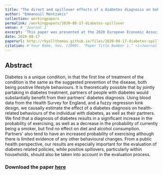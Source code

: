 ```yaml
---
title: "The direct and spillover effects of a diabetes diagnosis on behaviour"
author: "Emmanouil Mentzakis"
collection: workingpapers
permalink: /workingpapers/2020-08-17-diabetes-spillover
venue: # 'Journal 1'
excerpt: 'This paper was presented at the 2020 European Economic Association Virtual Congress.'
date: 2020-08-17
paperurl: http://rhysllthomas.github.io/files/2020-08-17-diabetes-spillover.pdf
citation: #'Your Name, You. (2009). "Paper Title Number 1." <i>Journal 1</i>. 1(1).'
---
```


## Abstract

Diabetes is a unique condition, in that the first line of treatment of the condition is the same as the suggested prevention of the disease, both being positive lifestyle behaviours. It is theoretically possible that by jointly partaking in diabetes treatment, partners of people with diabetes would substantially benefit from their partners' diabetes diagnosis. Using blood data from the Health Survey for England, and a fuzzy regression kink design, we causally estimate the effect of a diabetes diagnosis on health-related behaviours of the individual with diabetes, as well as their partners. We find that a diagnosis of diabetes results in a significant increase in the probability of exercising, as well as a decrease in the probability of currently being a smoker, but find no effect on diet and alcohol consumption. Partners' also tend to have an increased probability of exercising although there is limited evidence of any other behavioural changes. From a public health perspective, our results are especially important for the evaluation of diabetes related policies, while positive spillovers, particularly within households, should also be taken into account in the evaluation process.

### Download the paper [here](http://rhysllthomas.github.io/files/2020-08-17-diabetes-spillover.pdf)
